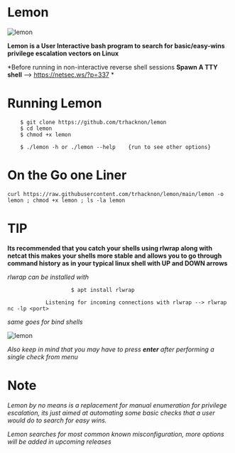 # Lemon

![lemon](https://i.pinimg.com/originals/77/fd/43/77fd43ae375e3630e6d0502844f25ee2.png)

**Lemon is a User Interactive bash program to search for basic/easy-wins privilege escalation vectors on Linux**

*Before running in non-interactive reverse shell sessions **Spawn A TTY shell** --> https://netsec.ws/?p=337 * 

# Running Lemon

        $ git clone https://github.com/trhacknon/lemon
        $ cd lemon
        $ chmod +x lemon
        
        $ ./lemon -h or ./lemon --help    {run to see other options}


# On the Go one Liner

```
curl https://raw.githubusercontent.com/trhacknon/lemon/main/lemon -o lemon ; chmod +x lemon ; ls -la lemon
```

# TIP

**Its recommended that you catch your shells using rlwrap along with netcat this makes your shells more stable and allows you to go through command history as in your typical linux shell with UP and DOWN arrows**

*rlwrap can be installed with*
                
                        $ apt install rlwrap
                        
                Listening for incoming connections with rlwrap --> rlwrap nc -lp <port>

*same goes for bind shells*

![lemon](https://github.com/trhacknon/lemon/blob/main/lemon.gif)

*Also keep in mind that you may have to press **enter** after performing a single check from menu*

# Note

*Lemon by no means is a replacement for manual enumeration for privilege escalation, its just aimed at automating some basic checks that a user would do to search for easy wins.*

*Lemon searches for most common known misconfiguration, more options will be added in upcoming releases*
